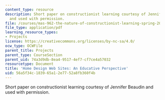 ```yaml
---
content_type: resource
description: Short paper on constructionist learning courtesy of Jennifer Beaudin
  and used with permission.
file: /courses/mas-962-the-nature-of-constructionist-learning-spring-2003/56a5f34c183965a12e7752a8fb360f4b_short.pdf
file_type: application/pdf
learning_resource_types:
- Projects
license: https://creativecommons.org/licenses/by-nc-sa/4.0/
ocw_type: OCWFile
parent_title: Projects
parent_type: CourseSection
parent_uid: 74a3d9db-8ea4-9517-4ef7-cf7ce4a57032
resourcetype: Document
title: 'Home Design Web Sites: An Educative Perspective'
uid: 56a5f34c-1839-65a1-2e77-52a8fb360f4b
---
```

Short paper on constructionist learning courtesy of Jennifer Beaudin and used with permission.